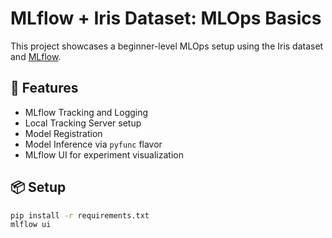 # MLflow + Iris Dataset: MLOps Basics

This project showcases a beginner-level MLOps setup using the Iris dataset and [MLflow](https://mlflow.org/).

## 🚀 Features
- MLflow Tracking and Logging
- Local Tracking Server setup
- Model Registration
- Model Inference via `pyfunc` flavor
- MLflow UI for experiment visualization

## 📦 Setup

```bash
pip install -r requirements.txt
mlflow ui
